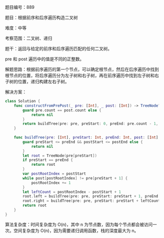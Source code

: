 题目编号：889

题目：根据前序和后序遍历构造二叉树

难度：中等

考察范围：二叉树、递归

题干：返回与给定的前序和后序遍历匹配的任何二叉树。

pre 和 post 遍历中的值是不同的正整数。

解题思路：根据前序遍历的第一个节点，可以确定根节点，然后在后序遍历中找到根节点的位置，将后序遍历分为左子树和右子树，再在前序遍历中找到左子树和右子树的位置，递归构建左右子树。

解决方案：

```swift
class Solution {
    func constructFromPrePost(_ pre: [Int], _ post: [Int]) -> TreeNode? {
        guard pre.count == post.count else {
            return nil
        }
        return buildTree(pre: pre, preStart: 0, preEnd: pre.count - 1, post: post, postStart: 0, postEnd: post.count - 1)
    }
    
    func buildTree(pre: [Int], preStart: Int, preEnd: Int, post: [Int], postStart: Int, postEnd: Int) -> TreeNode? {
        guard preStart <= preEnd && postStart <= postEnd else {
            return nil
        }
        let root = TreeNode(pre[preStart])
        if preStart == preEnd {
            return root
        }
        var postRootIndex = postStart
        while post[postRootIndex] != pre[preStart + 1] {
            postRootIndex += 1
        }
        let leftCount = postRootIndex - postStart + 1
        root.left = buildTree(pre: pre, preStart: preStart + 1, preEnd: preStart + leftCount, post: post, postStart: postStart, postEnd: postRootIndex)
        root.right = buildTree(pre: pre, preStart: preStart + leftCount + 1, preEnd: preEnd, post: post, postStart: postRootIndex + 1, postEnd: postEnd - 1)
        return root
    }
}
```

算法复杂度：时间复杂度为 O(n)，其中 n 为节点数，因为每个节点都会被访问一次。空间复杂度为 O(n)，因为需要递归调用函数，栈的深度最大为 n。